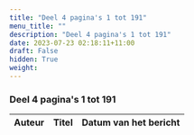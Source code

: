 ```yaml
---
title: "Deel 4 pagina's 1 tot 191"
menu_title: ""
description: "Deel 4 pagina's 1 tot 191"
date: 2023-07-23 02:18:11+11:00
draft: False
hidden: True
weight:
---
```

### Deel 4 pagina's 1 tot 191

**Auteur** | **Titel** | **Datum van het bericht**
---|---|---
